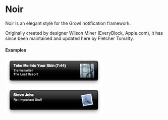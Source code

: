 # Noir

Noir is an elegant style for the Growl notification framework.

Originally created by designer Wilson Miner (EveryBlock, Apple.com), it has since been maintained and updated here by Fletcher Tomalty.

#### Examples

![iTunes Example](examples/example_itunes.png)
![Mail Example](examples/example_mail.png)